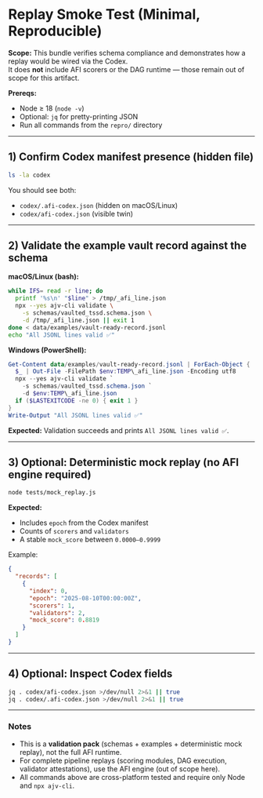 # Replay Smoke Test (Minimal, Reproducible)

**Scope:** This bundle verifies schema compliance and demonstrates how a replay would be wired via the Codex.  
It does **not** include AFI scorers or the DAG runtime — those remain out of scope for this artifact.

**Prereqs:**  
- Node ≥ 18 (`node -v`)  
- Optional: `jq` for pretty-printing JSON  
- Run all commands from the `repro/` directory  

---

## 1) Confirm Codex manifest presence (hidden file)
```bash
ls -la codex
```
You should see both:
- `codex/.afi-codex.json` (hidden on macOS/Linux)  
- `codex/afi-codex.json` (visible twin)  

---

## 2) Validate the example vault record against the schema

**macOS/Linux (bash):**
```bash
while IFS= read -r line; do
  printf '%s\n' "$line" > /tmp/_afi_line.json
  npx --yes ajv-cli validate \
    -s schemas/vaulted_tssd.schema.json \
    -d /tmp/_afi_line.json || exit 1
done < data/examples/vault-ready-record.jsonl
echo "All JSONL lines valid ✅"
```

**Windows (PowerShell):**
```powershell
Get-Content data/examples/vault-ready-record.jsonl | ForEach-Object {
  $_ | Out-File -FilePath $env:TEMP\_afi_line.json -Encoding utf8
  npx --yes ajv-cli validate `
    -s schemas/vaulted_tssd.schema.json `
    -d $env:TEMP\_afi_line.json
  if ($LASTEXITCODE -ne 0) { exit 1 }
}
Write-Output "All JSONL lines valid ✅"
```

**Expected:** Validation succeeds and prints `All JSONL lines valid ✅`.

---

## 3) Optional: Deterministic mock replay (no AFI engine required)
```bash
node tests/mock_replay.js
```

**Expected:**  
- Includes `epoch` from the Codex manifest  
- Counts of `scorers` and `validators`  
- A stable `mock_score` between `0.0000–0.9999`

Example:
```json
{
  "records": [
    {
      "index": 0,
      "epoch": "2025-08-10T00:00:00Z",
      "scorers": 1,
      "validators": 2,
      "mock_score": 0.8819
    }
  ]
}
```

---

## 4) Optional: Inspect Codex fields
```bash
jq . codex/afi-codex.json >/dev/null 2>&1 || true
jq . codex/.afi-codex.json >/dev/null 2>&1 || true
```

---

### Notes
- This is a **validation pack** (schemas + examples + deterministic mock replay), not the full AFI runtime.  
- For complete pipeline replays (scoring modules, DAG execution, validator attestations), use the AFI engine (out of scope here).  
- All commands above are cross-platform tested and require only Node and `npx ajv-cli`.